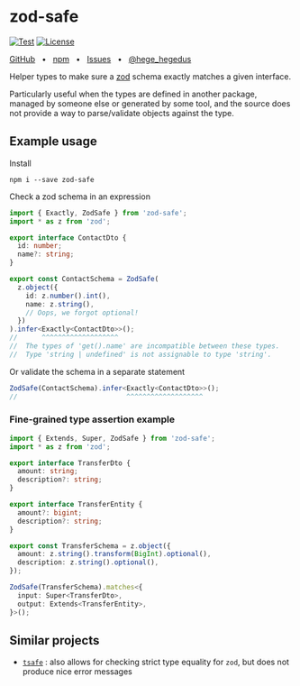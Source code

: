 # zod-safe

<p>
  <a href="https://github.com/sorgloomer/zod-safe/actions?query=branch%3Amaster"><img src="https://github.com/sorgloomer/zod-safe/actions/workflows/test.yml/badge.svg?event=push&branch=master" alt="Test" /></a>
  <a href="https://opensource.org/licenses/MIT" rel="nofollow"><img src="https://img.shields.io/github/license/sorgloomer/zod-safe" alt="License"></a>
</p>

<div>
  <a href="https://github.com/sorgloomer/zod-safe">GitHub</a>
  <span>&nbsp;&nbsp;•&nbsp;&nbsp;</span>
  <a href="https://www.npmjs.com/package/zod-safe">npm</a>
  <span>&nbsp;&nbsp;•&nbsp;&nbsp;</span>
  <a href="https://github.com/sorgloomer/zod-safe/issues">Issues</a>
  <span>&nbsp;&nbsp;•&nbsp;&nbsp;</span>
  <a href="https://twitter.com/hege_hegedus">@hege_hegedus</a>
  <br />
</div>

Helper types to make sure a [zod](https://zod.dev/?id=basic-usage) schema exactly matches a given interface.

Particularly useful when the types are defined in another package, managed by someone else or generated by some tool,
and the source does not provide a way to parse/validate objects against the type.


## Example usage

Install

```shell
npm i --save zod-safe
```

Check a zod schema in an expression

```typescript
import { Exactly, ZodSafe } from 'zod-safe';
import * as z from 'zod';

export interface ContactDto {
  id: number;
  name?: string;
}

export const ContactSchema = ZodSafe(
  z.object({
    id: z.number().int(),
    name: z.string(),
    // Oops, we forgot optional!
  })
).infer<Exactly<ContactDto>>();
//      ^^^^^^^^^^^^^^^^^^^
//  The types of 'get().name' are incompatible between these types.
//  Type 'string | undefined' is not assignable to type 'string'.
```

Or validate the schema in a separate statement

```typescript
ZodSafe(ContactSchema).infer<Exactly<ContactDto>>();
//                           ^^^^^^^^^^^^^^^^^^^
```

### Fine-grained type assertion example

```typescript
import { Extends, Super, ZodSafe } from 'zod-safe';
import * as z from 'zod';

export interface TransferDto {
  amount: string;
  description?: string;
}

export interface TransferEntity {
  amount?: bigint;
  description?: string;
}

export const TransferSchema = z.object({
  amount: z.string().transform(BigInt).optional(),
  description: z.string().optional(),
});

ZodSafe(TransferSchema).matches<{
  input: Super<TransferDto>,
  output: Extends<TransferEntity>,
}>();
```


## Similar projects

- [`tsafe`](https://github.com/garronej/tsafe) : also allows for checking strict type equality for `zod`, but does not
  produce nice error messages
